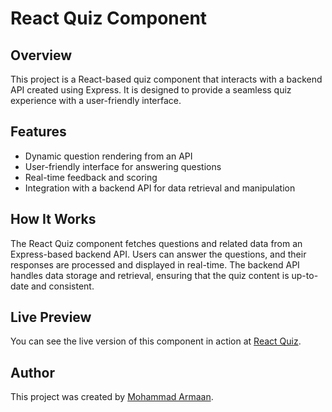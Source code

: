 # React Quiz Component

## Overview

This project is a React-based quiz component that interacts with a backend API created using Express. It is designed to provide a seamless quiz experience with a user-friendly interface.

## Features

- Dynamic question rendering from an API
- User-friendly interface for answering questions
- Real-time feedback and scoring
- Integration with a backend API for data retrieval and manipulation

## How It Works

The React Quiz component fetches questions and related data from an Express-based backend API. Users can answer the questions, and their responses are processed and displayed in real-time. The backend API handles data storage and retrieval, ensuring that the quiz content is up-to-date and consistent.

## Live Preview

You can see the live version of this component in action at [React Quiz](https://react-quiz-arman.vercel.app/).

## Author

This project was created by [Mohammad Armaan](https://mohammadarmaan.netlify.app).
